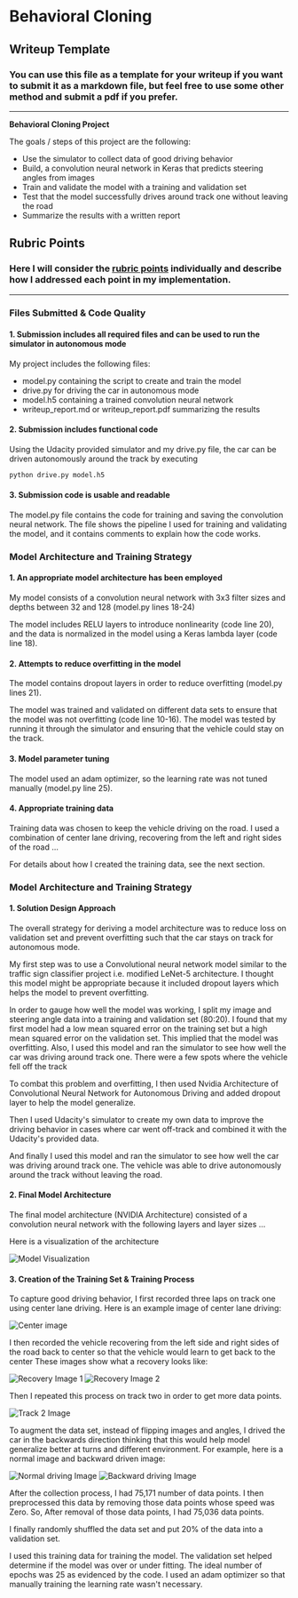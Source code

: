 # **Behavioral Cloning** 

## Writeup Template

### You can use this file as a template for your writeup if you want to submit it as a markdown file, but feel free to use some other method and submit a pdf if you prefer.

---

**Behavioral Cloning Project**

The goals / steps of this project are the following:
* Use the simulator to collect data of good driving behavior
* Build, a convolution neural network in Keras that predicts steering angles from images
* Train and validate the model with a training and validation set
* Test that the model successfully drives around track one without leaving the road
* Summarize the results with a written report


[//]: # (Image References)

[image1]: ./examples/architecture.png "Model Visualization"
[image2]: ./examples/center.jpg "Center image"
[image3]: ./examples/left.jpg "Recovery Image 1"
[image4]: ./examples/right.jpg "Recovery Image 2"
[image5]: ./examples/center_track2.jpg "Track 2 Image"
[image6]: ./examples/center_forward.jpg "Normal driving Image"
[image7]: ./examples/center_backward.jpg "Backward driving Image"

## Rubric Points
### Here I will consider the [rubric points](https://review.udacity.com/#!/rubrics/432/view) individually and describe how I addressed each point in my implementation.  

---
### Files Submitted & Code Quality

#### 1. Submission includes all required files and can be used to run the simulator in autonomous mode

My project includes the following files:
* model.py containing the script to create and train the model
* drive.py for driving the car in autonomous mode
* model.h5 containing a trained convolution neural network 
* writeup_report.md or writeup_report.pdf summarizing the results

#### 2. Submission includes functional code
Using the Udacity provided simulator and my drive.py file, the car can be driven autonomously around the track by executing 
```sh
python drive.py model.h5
```

#### 3. Submission code is usable and readable

The model.py file contains the code for training and saving the convolution neural network. The file shows the pipeline I used for training and validating the model, and it contains comments to explain how the code works.

### Model Architecture and Training Strategy

#### 1. An appropriate model architecture has been employed

My model consists of a convolution neural network with 3x3 filter sizes and depths between 32 and 128 (model.py lines 18-24) 

The model includes RELU layers to introduce nonlinearity (code line 20), and the data is normalized in the model using a Keras lambda layer (code line 18). 

#### 2. Attempts to reduce overfitting in the model

The model contains dropout layers in order to reduce overfitting (model.py lines 21). 

The model was trained and validated on different data sets to ensure that the model was not overfitting (code line 10-16). The model was tested by running it through the simulator and ensuring that the vehicle could stay on the track.

#### 3. Model parameter tuning

The model used an adam optimizer, so the learning rate was not tuned manually (model.py line 25).

#### 4. Appropriate training data

Training data was chosen to keep the vehicle driving on the road. I used a combination of center lane driving, recovering from the left and right sides of the road ... 

For details about how I created the training data, see the next section. 

### Model Architecture and Training Strategy

#### 1. Solution Design Approach

The overall strategy for deriving a model architecture was to reduce loss on validation set and prevent overfitting such that the car stays on track for autonomous mode.

My first step was to use a Convolutional neural network model similar to the traffic sign classifier project i.e. modified LeNet-5 architecture. I thought this model might be appropriate because it included dropout layers which helps the model to prevent overfitting.

In order to gauge how well the model was working, I split my image and steering angle data into a training and validation set (80:20). I found that my first model had a low mean squared error on the training set but a high mean squared error on the validation set. This implied that the model was overfitting. Also, I used this model and ran the simulator to see how well the car was driving around track one. There were a few spots where the vehicle fell off the track

To combat this problem and overfitting, I then used Nvidia Architecture of Convolutional Neural Network for Autonomous Driving and added dropout layer to help the model generalize.

Then I used Udacity's simulator to create my own data to improve the driving behavior in cases where car went off-track and combined it with the Udacity's provided data. 

And finally I used this model and ran the simulator to see how well the car was driving around track one. The vehicle was able to drive autonomously around the track without leaving the road.

#### 2. Final Model Architecture

The final model architecture (NVIDIA Architecture) consisted of a convolution neural network with the following layers and layer sizes ...

Here is a visualization of the architecture

![Model Visualization][image1]

#### 3. Creation of the Training Set & Training Process

To capture good driving behavior, I first recorded three laps on track one using center lane driving. Here is an example image of center lane driving:

![Center image][image2]

I then recorded the vehicle recovering from the left side and right sides of the road back to center so that the vehicle would learn to get back to the center These images show what a recovery looks like:

![Recovery Image 1][image3]
![Recovery Image 2][image4]

Then I repeated this process on track two in order to get more data points.

![Track 2 Image][image5]

To augment the data set, instead of flipping images and angles, I drived the car in the backwards direction thinking that this would help model generalize better at turns and different environment. For example, here is a normal image and backward driven image:

![Normal driving Image][image6]
![Backward driving Image][image7]

After the collection process, I had 75,171 number of data points. I then preprocessed this data by removing those data points whose speed was Zero. So, After removal of those data points, I had 75,036 data points.

I finally randomly shuffled the data set and put 20% of the data into a validation set. 

I used this training data for training the model. The validation set helped determine if the model was over or under fitting. The ideal number of epochs was 25 as evidenced by the code. I used an adam optimizer so that manually training the learning rate wasn't necessary.
